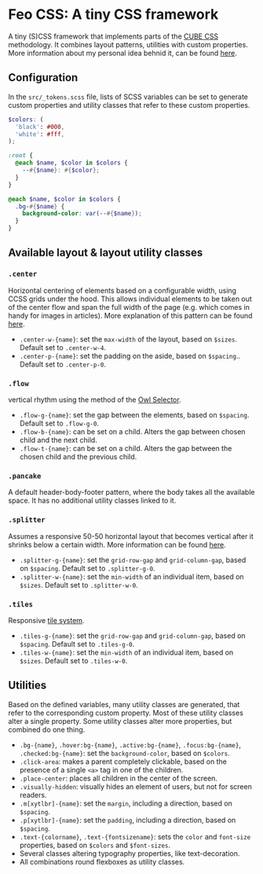 # Feo CSS: A tiny CSS framework

A tiny (S)CSS framework that implements parts of the [CUBE CSS](https://cube.fyi) methodology. It combines layout patterns, utilities with custom properties. More information about my personal idea behnid it, can be found [here](https://crinkle.dev/writing/my-css-architecture).

## Configuration

In the `src/_tokens.scss` file, lists of SCSS variables can be set to generate custom properties and utility classes that refer to these custom properties.

```scss
$colors: (
  'black': #000,
  'white': #fff,
);

:root {
  @each $name, $color in $colors {
    --#{$name}: #{$color};
  }
}

@each $name, $color in $colors {
  .bg-#{$name} {
    background-color: var(--#{$name});
  }
}
```

## Available layout & layout utility classes

### `.center`

Horizontal centering of elements based on a configurable width, using CCSS grids under the hood. This allows individual elements to be taken out of the center flow and span the full width of the page (e.g. which comes in handy for images in articles). More explanation of this pattern can be found [here](https://crinkle.dev/writing/css-layout-patterns#dynamic-centered-layout).

- `.center-w-{name}`: set the `max-width` of the layout, based on `$sizes`. Default set to `.center-w-4`.
- `.center-p-{name}`: set the padding on the aside, based on `$spacing`.. Default set to `.center-p-0`.

### `.flow`

vertical rhythm using the method of the [Owl Selector](https://crinkle.dev/writing/an-ode-to-the-css-owl-selector).

- `.flow-g-{name}`: set the gap between the elements, based on `$spacing`. Default set to `.flow-g-0`.
- `.flow-b-{name}`: can be set on a child. Alters the gap between chosen child and the next child.
- `.flow-t-{name}`: can be set on a child. Alters the gap between the chosen child and the previous child.

### `.pancake`

A default header-body-footer pattern, where the body takes all the available space. It has no additional utility classes linked to it.

### `.splitter`

Assumes a responsive 50-50 horizontal layout that becomes vertical after it shrinks below a certain width. More information can be found [here](https://crinkle.dev/writing/css-layout-patterns#two-way-card-layouts).

- `.splitter-g-{name}`: set the `grid-row-gap` and `grid-column-gap`, based on `$spacing`. Default set to `.splitter-g-0`.
- `.splitter-w-{name}`: set the `min-width` of an individual item, based on `$sizes`. Default set to `.splitter-w-0`.

### `.tiles`

Responsive [tile system](https://crinkle.dev/writing/css-layout-patterns#responsive-multi-column-grid-system).

- `.tiles-g-{name}`: set the `grid-row-gap` and `grid-column-gap`, based on `$spacing`. Default set to `.tiles-g-0`.
- `.tiles-w-{name}`: set the `min-width` of an individual item, based on `$sizes`. Default set to `.tiles-w-0`.

## Utilities

Based on the defined variables, many utility classes are generated, that refer to the corresponding custom property. Most of these utility classes alter a single property. Some utility classes alter more properties, but combined do one thing.

- `.bg-{name}`, `.hover:bg-{name}`, `.active:bg-{name}`, `.focus:bg-{name}`, `.checked:bg-{name}`: set the `background-color`, based on `$colors`.
- `.click-area`: makes a parent completely clickable, based on the presence of a single `<a>` tag in one of the children.
- `.place-center`: places all children in the center of the screen.
- `.visually-hidden`: visually hides an element of users, but not for screen readers.
- `.m[xytlbr]-{name}`: set the `margin`, including a direction, based on `$spacing`.
- `.p[xytlbr]-{name}`: set the `padding`, including a direction, based on `$spacing`.
- `.text-{colorname}`, `.text-{fontsizename}`: sets the `color` and `font-size` properties, based on `$colors` and `$font-sizes`.
- Several classes altering typography properties, like text-decoration.
- All combinations round flexboxes as utility classes.
